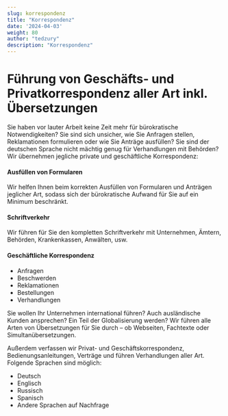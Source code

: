 ```yaml
---
slug: korrespondenz
title: "Korrespondenz"
date: '2024-04-03'
weight: 80
author: "tedzury"
description: "Korrespondenz"
---
```


# Führung von Geschäfts- und Privatkorrespondenz aller Art inkl. Übersetzungen

Sie haben vor lauter Arbeit keine Zeit mehr für bürokratische Notwendigkeiten? Sie sind sich unsicher, wie Sie Anfragen stellen, Reklamationen formulieren oder wie Sie Anträge ausfüllen? Sie sind der deutschen Sprache nicht mächtig genug für Verhandlungen mit Behörden? Wir übernehmen jegliche private und geschäftliche Korrespondenz:


#### Ausfüllen von Formularen


Wir helfen Ihnen beim korrekten Ausfüllen von Formularen und Anträgen jeglicher Art, sodass sich der bürokratische Aufwand für Sie auf ein Minimum beschränkt.


#### Schriftverkehr


Wir führen für Sie den kompletten Schriftverkehr mit Unternehmen, Ämtern, Behörden, Krankenkassen, Anwälten, usw.


#### Geschäftliche Korrespondenz

- Anfragen
- Beschwerden
- Reklamationen
- Bestellungen
- Verhandlungen


Sie wollen Ihr Unternehmen international führen? Auch ausländische Kunden ansprechen? Ein Teil der Globalisierung werden? Wir führen alle Arten von Übersetzungen für Sie durch – ob Webseiten, Fachtexte oder Simultanübersetzungen.


Außerdem verfassen wir Privat- und Geschäftskorrespondenz, Bedienungsanleitungen, Verträge und führen Verhandlungen aller Art. Folgende Sprachen sind möglich:


- Deutsch
- Englisch
- Russisch
- Spanisch
- Andere Sprachen auf Nachfrage
